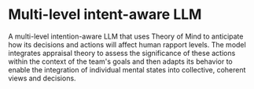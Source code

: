 # Multi-level intent-aware LLM
A multi-level intention-aware LLM that uses Theory of Mind to anticipate how its decisions and actions will affect human rapport  levels. The model integrates appraisal theory to assess the significance of these actions within the context of the team's goals and then adapts its behavior to enable the integration of individual mental states into collective, coherent views and decisions.
